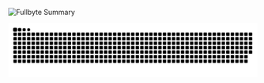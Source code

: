 ![Fullbyte Summary](https://github-profile-summary-cards.vercel.app/api/cards/profile-details?username=Fullbyte&theme=solarized_dark)

![snake](github-snake.svg)
